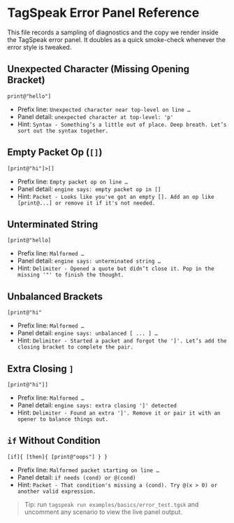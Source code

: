 # TagSpeak Error Panel Reference

This file records a sampling of diagnostics and the copy we render inside the TagSpeak error panel. It doubles as a quick smoke-check whenever the error style is tweaked.

## Unexpected Character (Missing Opening Bracket)

```tgsk
print@"hello"]
```

- Prefix line: `Unexpected character near top-level on line …`
- Panel detail: `unexpected character at top-level: 'p'`
- Hint: `Syntax - Something’s a little out of place. Deep breath. Let’s sort out the syntax together.`

## Empty Packet Op (`[]`)

```tgsk
[print@"hi"]>[]
```

- Prefix line: `Empty packet op on line …`
- Panel detail: `engine says: empty packet op in []`
- Hint: `Packet - Looks like you've got an empty []. Add an op like [print@...] or remove it if it's not needed.`

## Unterminated String

```tgsk
[print@"hello]
```

- Prefix line: `Malformed …`
- Panel detail: `engine says: unterminated string …`
- Hint: `Delimiter - Opened a quote but didn’t close it. Pop in the missing '"' to finish the thought.`

## Unbalanced Brackets

```tgsk
[print@"hi"
```

- Prefix line: `Malformed …`
- Panel detail: `engine says: unbalanced [ ... ] …`
- Hint: `Delimiter - Started a packet and forgot the ']'. Let’s add the closing bracket to complete the pair.`

## Extra Closing `]`

```tgsk
[print@"hi"]]
```

- Prefix line: `Malformed …`
- Panel detail: `engine says: extra closing ']' detected`
- Hint: `Delimiter - Found an extra ']'. Remove it or pair it with an opener to balance things out.`

## `if` Without Condition

```tgsk
[if]{ [then]{ [print@"oops"] } }
```

- Prefix line: `Malformed packet starting on line …`
- Panel detail: `if needs (cond) or @(cond)`
- Hint: `Packet - That condition's missing a (cond). Try @(x > 0) or another valid expression.`

> Tip: run `tagspeak run examples/basics/error_test.tgsk` and uncomment any scenario to view the live panel output.
